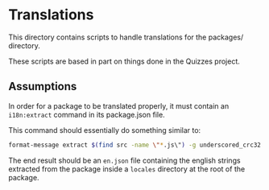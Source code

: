 # Translations

This directory contains scripts to handle translations for the packages/
directory.

These scripts are based in part on things done in the Quizzes project.

## Assumptions

In order for a package to be translated properly, it must contain an `i18n:extract`
command in its package.json file.

This command should essentially do something similar to:

```sh
format-message extract $(find src -name \"*.js\") -g underscored_crc32 -o locales/en.json
```

The end result should be an `en.json` file containing the english strings extracted from the package inside a `locales` directory at the root of the package.
